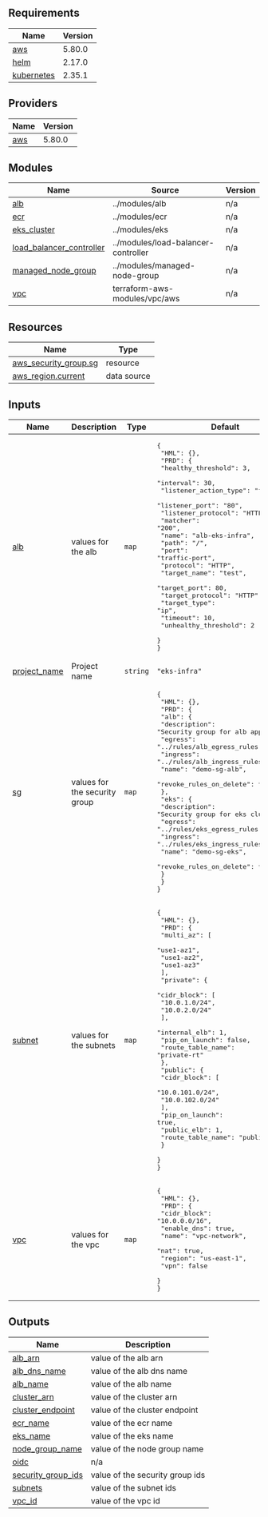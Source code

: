 ## Requirements

| Name | Version |
|------|---------|
| <a name="requirement_aws"></a> [aws](#requirement\_aws) | 5.80.0 |
| <a name="requirement_helm"></a> [helm](#requirement\_helm) | 2.17.0 |
| <a name="requirement_kubernetes"></a> [kubernetes](#requirement\_kubernetes) | 2.35.1 |

## Providers

| Name | Version |
|------|---------|
| <a name="provider_aws"></a> [aws](#provider\_aws) | 5.80.0 |

## Modules

| Name | Source | Version |
|------|--------|---------|
| <a name="module_alb"></a> [alb](#module\_alb) | ../modules/alb | n/a |
| <a name="module_ecr"></a> [ecr](#module\_ecr) | ../modules/ecr | n/a |
| <a name="module_eks_cluster"></a> [eks\_cluster](#module\_eks\_cluster) | ../modules/eks | n/a |
| <a name="module_load_balancer_controller"></a> [load\_balancer\_controller](#module\_load\_balancer\_controller) | ../modules/load-balancer-controller | n/a |
| <a name="module_managed_node_group"></a> [managed\_node\_group](#module\_managed\_node\_group) | ../modules/managed-node-group | n/a |
| <a name="module_vpc"></a> [vpc](#module\_vpc) | terraform-aws-modules/vpc/aws | n/a |

## Resources

| Name | Type |
|------|------|
| [aws_security_group.sg](https://registry.terraform.io/providers/hashicorp/aws/5.80.0/docs/resources/security_group) | resource |
| [aws_region.current](https://registry.terraform.io/providers/hashicorp/aws/5.80.0/docs/data-sources/region) | data source |

## Inputs

| Name | Description | Type | Default | Required |
|------|-------------|------|---------|:--------:|
| <a name="input_alb"></a> [alb](#input\_alb) | values for the alb | `map` | <pre>{<br>  "HML": {},<br>  "PRD": {<br>    "healthy_threshold": 3,<br>    "interval": 30,<br>    "listener_action_type": "forward",<br>    "listener_port": "80",<br>    "listener_protocol": "HTTP",<br>    "matcher": "200",<br>    "name": "alb-eks-infra",<br>    "path": "/",<br>    "port": "traffic-port",<br>    "protocol": "HTTP",<br>    "target_name": "test",<br>    "target_port": 80,<br>    "target_protocol": "HTTP",<br>    "target_type": "ip",<br>    "timeout": 10,<br>    "unhealthy_threshold": 2<br>  }<br>}</pre> | no |
| <a name="input_project_name"></a> [project\_name](#input\_project\_name) | Project name | `string` | `"eks-infra"` | no |
| <a name="input_sg"></a> [sg](#input\_sg) | values for the security group | `map` | <pre>{<br>  "HML": {},<br>  "PRD": {<br>    "alb": {<br>      "description": "Security group for alb app",<br>      "egress": "../rules/alb_egress_rules.csv",<br>      "ingress": "../rules/alb_ingress_rules.csv",<br>      "name": "demo-sg-alb",<br>      "revoke_rules_on_delete": true<br>    },<br>    "eks": {<br>      "description": "Security group for eks cluster",<br>      "egress": "../rules/eks_egress_rules.csv",<br>      "ingress": "../rules/eks_ingress_rules.csv",<br>      "name": "demo-sg-eks",<br>      "revoke_rules_on_delete": true<br>    }<br>  }<br>}</pre> | no |
| <a name="input_subnet"></a> [subnet](#input\_subnet) | values for the subnets | `map` | <pre>{<br>  "HML": {},<br>  "PRD": {<br>    "multi_az": [<br>      "use1-az1",<br>      "use1-az2",<br>      "use1-az3"<br>    ],<br>    "private": {<br>      "cidr_block": [<br>        "10.0.1.0/24",<br>        "10.0.2.0/24"<br>      ],<br>      "internal_elb": 1,<br>      "pip_on_launch": false,<br>      "route_table_name": "private-rt"<br>    },<br>    "public": {<br>      "cidr_block": [<br>        "10.0.101.0/24",<br>        "10.0.102.0/24"<br>      ],<br>      "pip_on_launch": true,<br>      "public_elb": 1,<br>      "route_table_name": "public-rt"<br>    }<br>  }<br>}</pre> | no |
| <a name="input_vpc"></a> [vpc](#input\_vpc) | values for the vpc | `map` | <pre>{<br>  "HML": {},<br>  "PRD": {<br>    "cidr_block": "10.0.0.0/16",<br>    "enable_dns": true,<br>    "name": "vpc-network",<br>    "nat": true,<br>    "region": "us-east-1",<br>    "vpn": false<br>  }<br>}</pre> | no |

## Outputs

| Name | Description |
|------|-------------|
| <a name="output_alb_arn"></a> [alb\_arn](#output\_alb\_arn) | value of the alb arn |
| <a name="output_alb_dns_name"></a> [alb\_dns\_name](#output\_alb\_dns\_name) | value of the alb dns name |
| <a name="output_alb_name"></a> [alb\_name](#output\_alb\_name) | value of the alb name |
| <a name="output_cluster_arn"></a> [cluster\_arn](#output\_cluster\_arn) | value of the cluster arn |
| <a name="output_cluster_endpoint"></a> [cluster\_endpoint](#output\_cluster\_endpoint) | value of the cluster endpoint |
| <a name="output_ecr_name"></a> [ecr\_name](#output\_ecr\_name) | value of the ecr name |
| <a name="output_eks_name"></a> [eks\_name](#output\_eks\_name) | value of the eks name |
| <a name="output_node_group_name"></a> [node\_group\_name](#output\_node\_group\_name) | value of the node group name |
| <a name="output_oidc"></a> [oidc](#output\_oidc) | n/a |
| <a name="output_security_group_ids"></a> [security\_group\_ids](#output\_security\_group\_ids) | value of the security group ids |
| <a name="output_subnets"></a> [subnets](#output\_subnets) | value of the subnet ids |
| <a name="output_vpc_id"></a> [vpc\_id](#output\_vpc\_id) | value of the vpc id |
